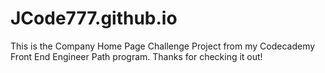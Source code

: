 # JCode777.github.io

This is the Company Home Page Challenge Project from my Codecademy Front End Engineer Path program. Thanks for checking it out!

